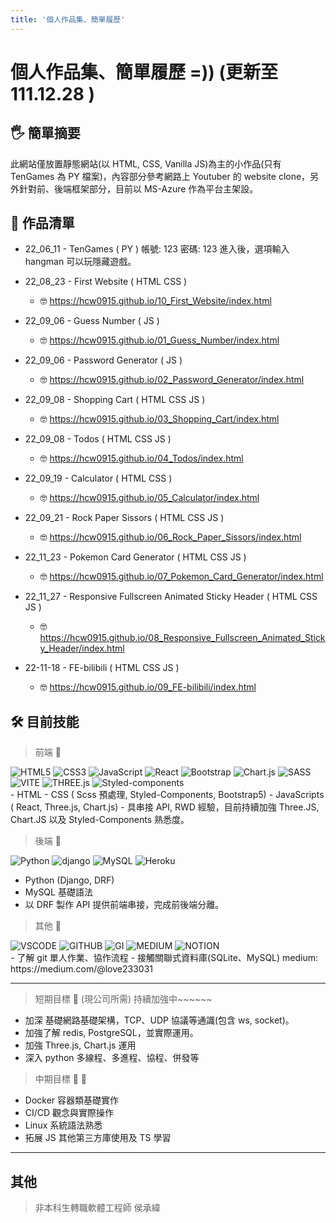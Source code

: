 ```yaml
---
title: '個人作品集、簡單履歷'
---
```


個人作品集、簡單履歷 =))
(更新至 111.12.28 )
===

## :raised_hand_with_fingers_splayed: 簡單摘要

此網站僅放置靜態網站(以 HTML, CSS, Vanilla JS)為主的小作品(只有 TenGames 為 PY 檔案)，內容部分參考網路上 Youtuber 的 website clone，另外針對前、後端框架部分，目前以 MS-Azure 作為平台主架設。

## :triangular_flag_on_post: 作品清單

- 22_06_11 - TenGames ( PY )
  帳號: 123 密碼: 123
  進入後，選項輸入 hangman 可以玩隱藏遊戲。

- 22_08_23 - First Website ( HTML CSS )
  - :nerd_face: https://hcw0915.github.io/10_First_Website/index.html
- 22_09_06 - Guess Number ( JS )
  - :nerd_face: https://hcw0915.github.io/01_Guess_Number/index.html
- 22_09_06 - Password Generator ( JS )
  - :nerd_face: https://hcw0915.github.io/02_Password_Generator/index.html
- 22_09_08 - Shopping Cart ( HTML CSS JS )
  - :nerd_face: https://hcw0915.github.io/03_Shopping_Cart/index.html
- 22_09_08 - Todos ( HTML CSS JS )
  - :nerd_face: https://hcw0915.github.io/04_Todos/index.html
- 22_09_19 - Calculator ( HTML CSS )
  - :nerd_face: https://hcw0915.github.io/05_Calculator/index.html
- 22_09_21 - Rock Paper Sissors ( HTML CSS JS )
  - :nerd_face: https://hcw0915.github.io/06_Rock_Paper_Sissors/index.html
- 22_11_23 - Pokemon Card Generator ( HTML CSS JS )
  - :nerd_face: https://hcw0915.github.io/07_Pokemon_Card_Generator/index.html
- 22_11_27 - Responsive Fullscreen Animated Sticky Header ( HTML CSS JS )
  - :nerd_face: https://hcw0915.github.io/08_Responsive_Fullscreen_Animated_Sticky_Header/index.html
- 22-11-18 - FE-bilibili ( HTML CSS JS )
  - :nerd_face: https://hcw0915.github.io/09_FE-bilibili/index.html

## :hammer_and_wrench: 目前技能

> 前端 :brain:

<div>
  <img alt="HTML5" src="https://img.shields.io/badge/HTML5-E34F26?style=for-the-badge&logo=html5&logoColor=white" />
  <img alt="CSS3" src="https://img.shields.io/badge/CSS3-1572B6?style=for-the-badge&logo=css3&logoColor=white" />
  <img alt="JavaScript" src="https://img.shields.io/badge/JavaScript-323330?style=for-the-badge&logo=javascript&logoColor=F7DF1E" />
  <img alt="React" src="https://img.shields.io/badge/React-20232A?style=for-the-badge&logo=react&logoColor=61DAFB" />
  <img alt="Bootstrap" src="https://img.shields.io/badge/Bootstrap-563D7C?style=for-the-badge&logo=bootstrap&logoColor=white" />
  <img alt="Chart.js" src="https://img.shields.io/badge/Chart.js-FF6384?style=for-the-badge&logo=chartdotjs&logoColor=white" />
  <img alt="SASS" src="https://img.shields.io/badge/Sass-CC6699?style=for-the-badge&logo=sass&logoColor=white" />
  <img alt="VITE" src="https://img.shields.io/badge/Vite-B73BFE?style=for-the-badge&logo=vite&logoColor=FFD62E" />
  <img alt="THREE.js" src="https://img.shields.io/badge/ThreeJs-black?style=for-the-badge&logo=three.js&logoColor=white" />
  <img alt="Styled-components" src="https://img.shields.io/badge/styled--components-DB7093?style=for-the-badge&logo=styled-components&logoColor=white" />
</div>
- HTML
- CSS ( Scss 預處理, Styled-Components, Bootstrap5)
- JavaScripts ( React, Three.js, Chart.js)
- 具串接 API, RWD 經驗，目前持續加強 Three.JS, Chart.JS 以及 Styled-Components 熟悉度。

> 後端 :brain:

<div>
  <img alt="Python" src="https://img.shields.io/badge/Python-FFD43B?style=for-the-badge&logo=python&logoColor=blue" />
  <img alt="django" src="https://img.shields.io/badge/Django-092E20?style=for-the-badge&logo=django&logoColor=green" />
  <img alt="MySQL" src="https://img.shields.io/badge/MySQL-005C84?style=for-the-badge&logo=mysql&logoColor=white" />
  <img alt="Heroku" src="https://img.shields.io/badge/Heroku-430098?style=for-the-badge&logo=heroku&logoColor=white" />
</div>

- Python (Django, DRF)
- MySQL 基礎語法
- 以 DRF 製作 API 提供前端串接，完成前後端分離。

> 其他 :brain:

<div>
  <img alt="VSCODE" src="https://img.shields.io/badge/VSCode-0078D4?style=for-the-badge&logo=visual%20studio%20code&logoColor=white"/>
  <img alt="GITHUB" src="https://img.shields.io/badge/GitHub-100000?style=for-the-badge&logo=github&logoColor=white" />
  <img alt="GI" src="https://img.shields.io/badge/GIT-E44C30?style=for-the-badge&logo=git&logoColor=white" />
  <img alt="MEDIUM" src="https://img.shields.io/badge/Medium-12100E?style=for-the-badge&logo=medium&logoColor=white" />
  <img alt="NOTION" src="https://img.shields.io/badge/Notion-000000?style=for-the-badge&logo=notion&logoColor=white"/>
</div>
- 了解 git 單人作業、協作流程
- 接觸關聯式資料庫(SQLite、MySQL)
medium: https://medium.com/@love233031

---

> 短期目標 :footprints: (現公司所需) 持續加強中~~~~~~

- 加深 基礎網路基礎架構，TCP、UDP 協議等通識(包含 ws, socket)。
- 加強了解 redis, PostgreSQL，並實際運用。
- 加強 Three.js, Chart.js 運用
- 深入 python 多線程、多進程、協程、併發等

> 中期目標 :footprints: :footprints:

- Docker 容器類基礎實作
- CI/CD 觀念與實際操作
- Linux 系統語法熟悉
- 拓展 JS 其他第三方庫使用及 TS 學習

---

## 其他

> 非本科生轉職軟體工程師 侯承緯

<!-- <div>
   <img alt="VS Code" src="https://img.shields.io/badge/Visual_Studio_Code-0078D4?style=for-the-badge&logo=visual%20studio%20code&logoColor=white" />
</div> -->

<!-- 從7月開始，開始了 <聯成 x meet.jobs> 班級，
原本3月初的 python基礎課 成了我在進入這個班級之前的唯一資本。
目標是以「全端工程師」為導向的我，卻在前端課程結束後 -->
